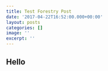 ```yaml
---
title: Test Forestry Post
date: '2017-04-22T16:52:00.000+00:00'
layout: posts
categories: []
image: ''
excerpt: ''
---
```

## Hello